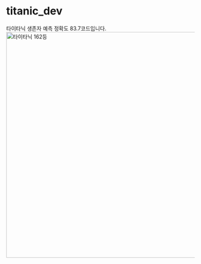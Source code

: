 # titanic_dev
타이타닉 생존자 예측
정확도 83.7코드입니다.
<img width="602" alt="타이타닉 162등" src="https://github.com/jeonchan05/titanic_dev/assets/69103687/ffecc630-dc1b-4f82-9877-77e4a253412f">
